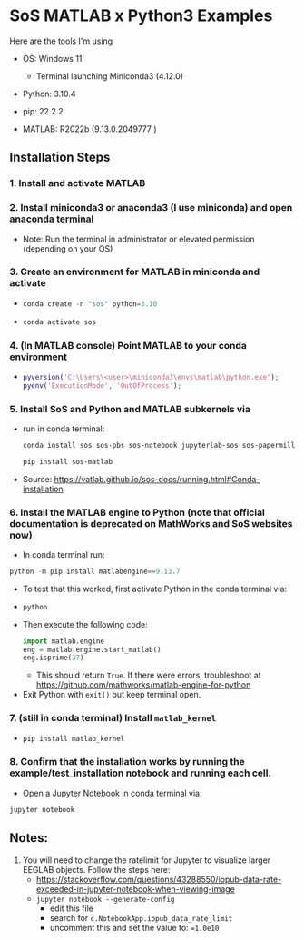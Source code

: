 # SoS MATLAB x Python3 Examples

Here are the tools I'm using

- OS: Windows 11
  - Terminal launching Miniconda3 (4.12.0)

- Python: 3.10.4
- pip: 22.2.2
- MATLAB: R2022b (9.13.0.2049777 )

## Installation Steps
### 1. Install and activate MATLAB
### 2. Install miniconda3 or anaconda3 (I use miniconda) and open anaconda terminal
  - Note: Run the terminal in administrator or elevated permission (depending on your OS)
### 3. Create an environment for MATLAB in miniconda and activate
  - ```PowerShell
    conda create -n "sos" python=3.10
    ```
  - ```PowerShell
    conda activate sos
     ```
### 4. (In MATLAB console) Point MATLAB to your conda environment
  - ```MATLAB
    pyversion('C:\Users\<user>\miniconda3\envs\matlab\python.exe');
    pyenv('ExecutionMode', 'OutOfProcess');
    ```
### 5. Install SoS and Python and MATLAB subkernels via
  - run in conda terminal: 
    ```PowerShell
    conda install sos sos-pbs sos-notebook jupyterlab-sos sos-papermill sos-python -c conda-forge
    ```
    ```PowerShell
    pip install sos-matlab
    ```
  - Source: https://vatlab.github.io/sos-docs/running.html#Conda-installation
<!--
6. Follow video setup of installing MATLAB kernel for jupyter
  deviation: The video is old and does not provide the correct way of install the matlab environment. Follow the steps here:
    - link: https://www.mathworks.com/help/matlab/matlab_external/install-the-matlab-engine-for-python.html
    - (note for above: make sure you activate your virtual env so as not to use a potential global python env)
7. Continue the video setup by executing:
  - ```python -mimatlab install```
    - This should result in a success
-->
### 6. Install the MATLAB engine to Python (note that official documentation is deprecated on MathWorks and SoS websites now)
  - In conda terminal run: 
   ```PowerShell
   python -m pip install matlabengine==9.13.7
   ```
  - To test that this worked, first activate Python in the conda terminal via:
  - ```PowerShell
    python
    ```
  - Then execute the following code:
    ```Python
    import matlab.engine
    eng = matlab.engine.start_matlab()
    eng.isprime(37)
    ```
      - This should return ```True```. If there were errors, troubleshoot at https://github.com/mathworks/matlab-engine-for-python
  - Exit Python with ```exit()``` but keep terminal open.
### 7. (still in conda terminal) Install `matlab_kernel`
  - ```PowerShell
    pip install matlab_kernel
    ```
<!--
8. Install SoS MATLAB Subkernel
  - ```pip install sos-matlab```

### 8. Finish installation by installing mimatlab (required administrator privledge)
  - If you did not open your terminal with elevated access, please do so now and re-activate sos via ```conda activate sos```
  - ```PowerShell
    python -mimatlab install
    ```
-->
### 8. Confirm that the installation works by running the example/test_installation notebook and running each cell.
  - Open a Jupyter Notebook in conda terminal via:
  ```PowerShell
  jupyter notebook
  ```

## Notes:
1. You will need to change the ratelimit for Jupyter to visualize larger EEGLAB objects. Follow the steps here:
    - https://stackoverflow.com/questions/43288550/iopub-data-rate-exceeded-in-jupyter-notebook-when-viewing-image
    - ```jupyter notebook --generate-config```
        - edit this file
        - search for ```c.NotebookApp.iopub_data_rate_limit```
        - uncomment this and set the value to: ```=1.0e10```
